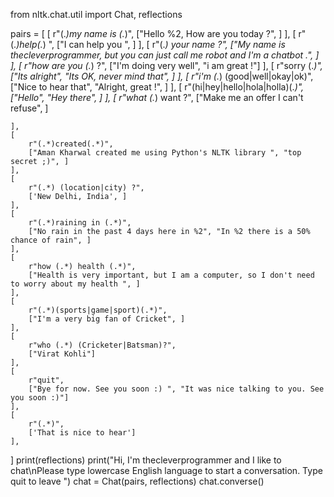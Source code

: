 from nltk.chat.util import Chat, reflections

pairs = [
    [
        r"(.*)my name is (.*)",
        ["Hello %2, How are you today ?", ]
    ],
    [
        r"(.*)help(.*) ",
        ["I can help you ", ]
    ],
    [
        r"(.*) your name ?",
        ["My name is thecleverprogrammer, but you can just call me robot and I'm a chatbot .", ]
    ],
    [
        r"how are you (.*) ?",
        ["I'm doing very well", "i am great !"]
    ],
    [
        r"sorry (.*)",
        ["Its alright", "Its OK, never mind that", ]
    ],
    [
        r"i'm (.*) (good|well|okay|ok)",
        ["Nice to hear that", "Alright, great !", ]
    ],
    [
        r"(hi|hey|hello|hola|holla)(.*)",
        ["Hello", "Hey there", ]
    ],
    [
        r"what (.*) want ?",
        ["Make me an offer I can't refuse", ]

    ],
    [
        r"(.*)created(.*)",
        ["Aman Kharwal created me using Python's NLTK library ", "top secret ;)", ]
    ],
    [
        r"(.*) (location|city) ?",
        ['New Delhi, India', ]
    ],
    [
        r"(.*)raining in (.*)",
        ["No rain in the past 4 days here in %2", "In %2 there is a 50% chance of rain", ]
    ],
    [
        r"how (.*) health (.*)",
        ["Health is very important, but I am a computer, so I don't need to worry about my health ", ]
    ],
    [
        r"(.*)(sports|game|sport)(.*)",
        ["I'm a very big fan of Cricket", ]
    ],
    [
        r"who (.*) (Cricketer|Batsman)?",
        ["Virat Kohli"]
    ],
    [
        r"quit",
        ["Bye for now. See you soon :) ", "It was nice talking to you. See you soon :)"]
    ],
    [
        r"(.*)",
        ['That is nice to hear']
    ],
]
print(reflections)
print("Hi, I'm thecleverprogrammer and I like to chat\nPlease type lowercase English language to start a conversation. Type quit to leave ")
chat = Chat(pairs, reflections)
chat.converse()
